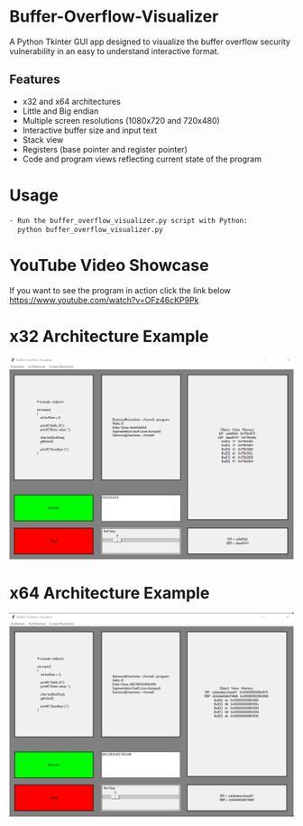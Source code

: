 # Buffer-Overflow-Visualizer
A Python Tkinter GUI app designed to visualize the buffer overflow security vulnerability in an easy to understand interactive format.

## Features
- x32 and x64 architectures
- Little and Big endian
- Multiple screen resolutions (1080x720 and 720x480)
- Interactive buffer size and input text
- Stack view 
- Registers (base pointer and register pointer)
- Code and program views reflecting current state of the program

# Usage
```
- Run the buffer_overflow_visualizer.py script with Python:
  python buffer_overflow_visualizer.py
```

# YouTube Video Showcase
If you want to see the program in action click the link below
https://www.youtube.com/watch?v=OFz46cKP9Pk

# x32 Architecture Example
![x32 Arch](/Imgs/1.png)

# x64 Architecture Example
![x64 Arch](/Imgs/2.png)
